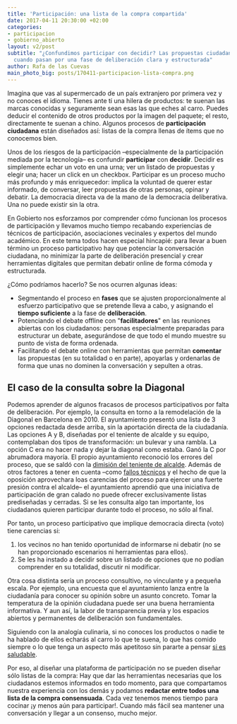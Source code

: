 ```yaml
---
title: 'Participación: una lista de la compra compartida'
date: 2017-04-11 20:30:00 +02:00
categories:
- participacion
- gobierno_abierto
layout: v2/post
subtitle: "¿Confundimos participar con decidir? Las propuestas ciudadanas mejoran
  cuando pasan por una fase de deliberación clara y estructurada"
author: Rafa de las Cuevas
main_photo_big: posts/170411-participacion-lista-compra.png
---
```


Imagina que vas al supermercado de un país extranjero por primera vez y no conoces el idioma. Tienes ante tí una hilera de productos: te suenan las marcas conocidas y seguramente sean esas las que eches al carro. Puedes deducir el contenido de otros productos por la imagen del paquete; el resto, directamente te suenan a chino. Algunos procesos de **participación ciudadana** están diseñados así: listas de la compra llenas de ítems que no conocemos bien.

Unos de los riesgos de la participación –especialmente de la participación mediada por la tecnología– es confundir **participar** con **decidir**. Decidir es simplemente echar un voto en una urna; ver un listado de propuestas y elegir una; hacer un click en un checkbox. Participar es un proceso mucho más profundo y más enriquecedor: implica la voluntad de querer estar informado, de conversar, leer propuestas de otras personas, opinar y debatir. La democracia directa va de la mano de la democracia deliberativa. Una no puede existir sin la otra.

En Gobierto nos esforzamos por comprender cómo funcionan los procesos de participación y llevamos mucho tiempo recabando experiencias de técnicos de participación, asociaciones vecinales y expertos del mundo académico. En este tema todos hacen especial hincapié: para llevar a buen término un proceso participativo hay que potenciar la conversación ciudadana, no minimizar la parte de deliberación presencial y crear herramientas digitales que permitan debatir online de forma cómoda y estructurada.

¿Cómo podríamos hacerlo? Se nos ocurren algunas ideas:

- Segmentando el proceso en **fases** que se ajusten proporcionalmente al esfuerzo participativo que se pretende lleva a cabo, y asignando el **tiempo suficiente** a la fase de **deliberación**.
- Potenciando el debate offline con "**facilitadores**" en las reuniones abiertas con los ciudadanos: personas especialmente preparadas para estructurar un debate, asegurándose de que todo el mundo muestre su punto de vista de forma ordenada.
- Facilitando el debate online con herramientas que permitan **comentar** las propuestas (en su totalidad o en parte), apoyarlas y ordenarlas de forma que unas no dominen la conversación y sepulten a otras.

## El caso de la consulta sobre la Diagonal

Podemos aprender de algunos fracasos de procesos participativos por falta de deliberación. Por ejemplo, la consulta en torno a la remodelación de la Diagonal en Barcelona en 2010. El ayuntamiento presentó una lista de 3 opciones redactada desde arriba, sin la aportación directa de la ciudadanía. Las opciones A y B, diseñadas por el teniente de alcalde y su equipo, contemplaban dos tipos de transformación: un bulevar y una rambla. La opción C era no hacer nada y dejar la diagonal como estaba. Ganó la C por abrumadora mayoría. El propio ayuntamiento reconoció los errores del proceso, que se saldó con la [dimisión del teniente de alcalde](http://elpais.com/diario/2010/05/17/catalunya/1274058438_850215.html). Además de otros factores a tener en cuenta –como [fallos técnicos](https://diagonalbcnes.wordpress.com/2010/05/20/los-problemas-tecnicos/) y el hecho de que la oposición aprovechara loas carencias del proceso para ejercer una fuerte presión contra el alcalde– el ayuntamiento aprendió que una iniciativa de participación de gran calado no puede ofrecer exclusivamente listas prediseñadas y cerradas. Si se les consulta algo tan importante, los ciudadanos quieren participar durante todo el proceso, no sólo al final.

Por tanto, un proceso participativo que implique democracia directa (voto) tiene carencias si:

1. los vecinos no han tenido oportunidad de informarse ni debatir (no se han proporcionado escenarios ni herramientas para ellos).
1. Se les ha instado a decidir sobre un listado de opciones que no podían comprender en su totalidad, discutir ni modificar.

Otra cosa distinta sería un proceso consultivo, no vinculante y a pequeña escala. Por ejemplo, una encuesta que el ayuntamiento lanza entre la ciudadanía para conocer su opinión sobre un asunto concreto. Tomar la temperatura de la opinión ciudadana puede ser una buena herramienta informativa. Y aun así, la labor de transparencia previa y los espacios abiertos y permanentes de deliberación son fundamentales.

Siguiendo con la analogía culinaria, si no conoces los productos o nadie te ha hablado de ellos echarás al carro lo que te suena, lo que has comido siempre o lo que tenga un aspecto más apetitoso sin pararte a pensar [si es saludable](https://www.nytimes.com/2016/08/09/us/politics/donald-trump-diet.html).

Por eso, al diseñar una plataforma de participación no se pueden diseñar sólo listas de la compra: Hay que dar las herramientas necesarias que los ciudadanos estemos informados en todo momento, para que compartamos nuestra experiencia con los demás y podamos **redactar entre todos una lista de la compra consensuada**. Cada vez tenemos menos tiempo para cocinar ¡y menos aún para participar!. Cuando más fácil sea mantener una conversación y llegar a un consenso, mucho mejor.
